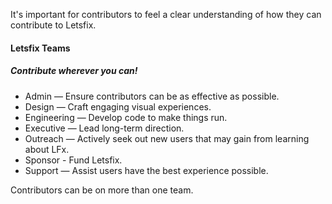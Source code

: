 It's important for contributors to feel a clear understanding of how they can contribute to Letsfix.

#### Letsfix Teams
##### Contribute wherever you can!

* Admin — Ensure contributors can be as effective as possible.
* Design — Craft engaging visual experiences.
* Engineering — Develop code to make things run.
* Executive — Lead long-term direction.
* Outreach — Actively seek out new users that may gain from learning about LFx.
* Sponsor - Fund Letsfix.
* Support — Assist users have the best experience possible.

Contributors can be on more than one team.

